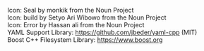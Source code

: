Icon: Seal by monkik from the Noun Project  
Icon: build by Setyo Ari Wibowo from the Noun Project  
Icon: Error by Hassan ali from the Noun Project  
YAML Support Library: https://github.com/jbeder/yaml-cpp (MIT)  
Boost C++ Filesystem Library: https://www.boost.org
